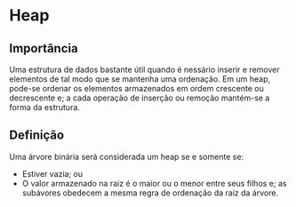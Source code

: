 # Heap

## Importância

Uma estrutura de dados bastante útil quando é nessário inserir e remover elementos de tal modo que se mantenha uma ordenação.
Em um heap, pode-se ordenar os elementos armazenados em ordem crescente ou decrescente e; a cada operação de inserção ou remoção mantém-se a forma da estrutura.

## Definição

Uma árvore binária será considerada um heap se e somente se:
- Estiver vazia; ou
- O valor armazenado na raiz é o maior ou o menor entre seus filhos e; as subávores obedecem a mesma regra de ordenação da raiz da árvore.

